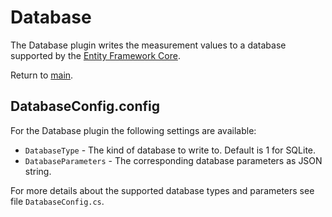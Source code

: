 # Database

The Database plugin writes the measurement values to a database supported by the [Entity Framework Core][EFC].

Return to [main](./../Readme.md).

## DatabaseConfig.config

For the Database plugin the following settings are available:

* `DatabaseType` - The kind of database to write to. Default is 1 for SQLite.
* `DatabaseParameters` - The corresponding database parameters as JSON string.

For more details about the supported database types and parameters see file `DatabaseConfig.cs`.

[EFC]: https://docs.microsoft.com/en-us/ef/core/
